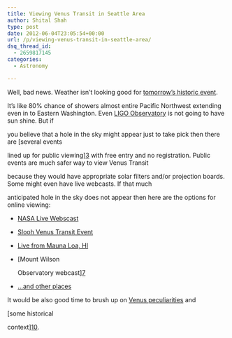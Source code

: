 ```yaml
---
title: Viewing Venus Transit in Seattle Area
author: Shital Shah
type: post
date: 2012-06-04T23:05:54+00:00
url: /p/viewing-venus-transit-in-seattle-area/
dsq_thread_id:
  - 2659817145
categories:
  - Astronomy

---
```

Well, bad news. Weather isn’t looking good for [tomorrow’s historic event][1].
  
It’s like 80% chance of showers almost entire Pacific Northwest extending even in to Eastern Washington. Even [LIGO Observatory][2] is not going to have sun shine. But if
  
you believe that a hole in the sky might appear just to take pick then there are [several events
  
lined up for public viewing][3] with free entry and no registration. Public events are much safer way to view Venus Transit
  
because they would have appropriate solar filters and/or projection boards. Some might even have live webcasts. If that much
  
anticipated hole in the sky does not appear then here are the options for online viewing:

  * [NASA Live Webscast][4]
  * [Slooh Venus Transit Event][5]
  * [Live from Mauna Loa, HI][6]
  * [Mount Wilson
  
    Observatory webcast][7]
  * […and other places][8]

It would be also good time to brush up on [Venus peculiarities][9] and
  
[some historical
  
context][10].

 [1]: http://www.space.com/15900-transit-venus-2012-skywatching-guide-gallery.html
 [2]: http://www.ligo-wa.caltech.edu/060512_transit.html
 [3]: http://www.seattlesciencefestival.org/icalrepeat.detail/2012/06/05/932/transit-of-venus-viewing
 [4]: http://sunearthday.gsfc.nasa.gov/webcasts/nasaedge/
 [5]: http://events.slooh.com/
 [6]: http://www.exploratorium.edu/venus/
 [7]: http://www.astronomerswithoutborders.org/projects/transit-of-venus/live-webcast.html
 [8]: http://sunearthday.nasa.gov/2012/transit/webcast.php
 [9]: http://science.nasa.gov/science-news/science-at-nasa/2012/04jun_arcofvenus/
 [10]: http://science.nasa.gov/science-news/science-at-nasa/2012/02jun_jamescook/